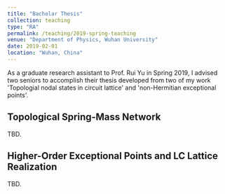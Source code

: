 ```yaml
---
title: "Bacholar Thesis"
collection: teaching
type: "RA"
permalink: /teaching/2019-spring-teaching
venue: "Department of Physics, Wuhan University"
date: 2019-02-01
location: "Wuhan, China"
---
```


As a graduate research assistant to Prof. Rui Yu in Spring 2019, I advised two seniors to accomplish their thesis developed from two of my work 'Topologial nodal states in circuit lattice' and 'non-Hermitian exceptional points'.

## Topological Spring-Mass Network

TBD.

## Higher-Order Exceptional Points and LC Lattice Realization

TBD.
